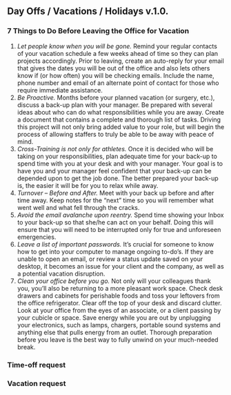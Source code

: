**Day Offs / Vacations / Holidays v.1.0.**
---------------------------

### **7 Things to Do Before Leaving the Office for Vacation**


1. *Let people know when you will be gone.* Remind your regular contacts of your vacation schedule a few weeks ahead of time so they can plan projects accordingly. Prior to leaving, create an auto-reply for your email that gives the dates you will be out of the office and also lets others know if (or how often) you will be checking emails. Include the name, phone number and email of an alternate point of contact for those who require immediate assistance.
2. *Be Proactive.* Months before your planned vacation (or surgery, etc.), discuss a back-up plan with your manager. Be prepared with several ideas about who can do what responsibilities while you are away. Create a document that contains a complete and thorough list of tasks. Driving this project will not only bring added value to your role, but will begin the process of allowing staffers to truly be able to be away with peace of mind.
3. *Cross-Training is not only for athletes.* Once it is decided who will be taking on your responsibilities, plan adequate time for your back-up to spend time with you at your desk and with your manager. Your goal is to have you and your manager feel confident that your back-up can be depended upon to get the job done. The better prepared your back-up is, the easier it will be for you to relax while away.
4. *Turnover – Before and After.* Meet with your back up before and after time away. Keep notes for the “next” time so you will remember what went well and what fell through the cracks.
5. *Avoid the email avalanche upon reentry.* Spend time showing your Inbox to your back-up so that she/he can act on your behalf. Doing this will ensure that you will need to be interrupted only for true and unforeseen emergencies.
6. *Leave a list of important passwords.* It’s crucial for someone to know how to get into your computer to manage ongoing to-do’s. If they are unable to open an email, or review a status update saved on your desktop, it becomes an issue for your client and the company, as well as a potential vacation disruption.
7. *Clean your office before you go.* Not only will your colleagues thank you, you’ll also be returning to a more pleasant work space. Check desk drawers and cabinets for perishable foods and toss your leftovers from the office refrigerator. Clear off the top of your desk and discard clutter. Look at your office from the eyes of an associate, or a client passing by your cubicle or space. Save energy while you are out by unplugging your electronics, such as lamps, chargers, portable sound systems and anything else that pulls energy from an outlet. Thorough preparation before you leave is the best way to fully unwind on your much-needed break.

### **Time-off request**
### **Vacation request**
